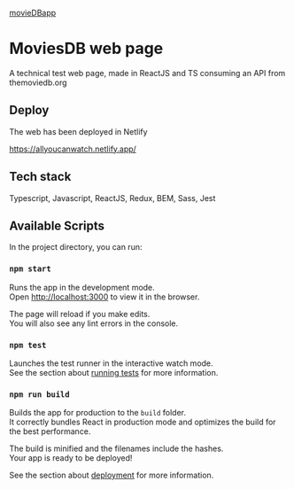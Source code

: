 [movieDBapp](https://i.ibb.co/p4BVmZ8/main.png)
 
 
# MoviesDB web page

A technical test web page, made in ReactJS and TS consuming an API from themoviedb.org
 
 
## Deploy

The web has been deployed in Netlify 

https://allyoucanwatch.netlify.app/


## Tech stack

Typescript, Javascript, ReactJS, Redux, BEM, Sass, Jest

## Available Scripts

In the project directory, you can run:

### `npm start`

Runs the app in the development mode.\
Open [http://localhost:3000](http://localhost:3000) to view it in the browser.

The page will reload if you make edits.\
You will also see any lint errors in the console.

### `npm test`

Launches the test runner in the interactive watch mode.\
See the section about [running tests](https://facebook.github.io/create-react-app/docs/running-tests) for more information.

### `npm run build`

Builds the app for production to the `build` folder.\
It correctly bundles React in production mode and optimizes the build for the best performance.

The build is minified and the filenames include the hashes.\
Your app is ready to be deployed!

See the section about [deployment](https://facebook.github.io/create-react-app/docs/deployment) for more information.
